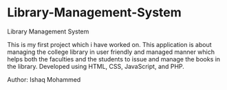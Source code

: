 # Library-Management-System
Library Management System


This is my first project which i have worked on. This application is about managing the college library in user friendly and managed manner which helps both the faculties and the students to issue and manage the books in the library. Developed using HTML, CSS, JavaScript, and PHP.

Author: Ishaq Mohammed
